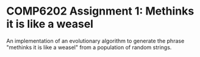 # COMP6202 Assignment 1: Methinks it is like a weasel
An implementation of an evolutionary algorithm to generate the phrase "methinks it is like a weasel" from a population of random strings.